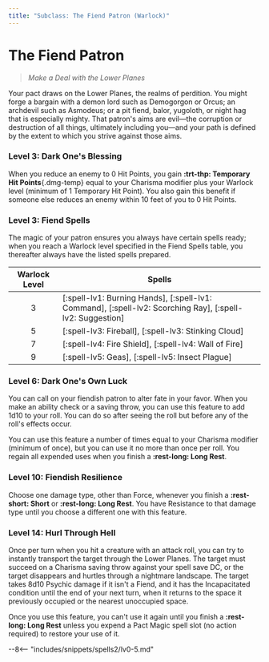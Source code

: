 ```yaml
---
title: "Subclass: The Fiend Patron (Warlock)"
---
```


<p style="display:none">
Make a Deal with the Lower Planes
</p>

# The Fiend Patron

> *Make a Deal with the Lower Planes*

Your pact draws on the Lower Planes, the realms of perdition. You might forge a bargain with a demon lord such as Demogorgon or Orcus; an archdevil such as Asmodeus; or a pit fiend, balor, yugoloth, or night hag that is especially mighty. That patron's aims are evil—the corruption or destruction of all things, ultimately including you—and your path is defined by the extent to which you strive against those aims.

### Level 3: Dark One's Blessing

When you reduce an enemy to 0 Hit Points, you gain **:trt-thp: Temporary Hit Points**{.dmg-temp} equal to your Charisma modifier plus your Warlock level (minimum of 1 Temporary Hit Point). You also gain this benefit if someone else reduces an enemy within 10 feet of you to 0 Hit Points.

### Level 3: Fiend Spells

The magic of your patron ensures you always have certain spells ready; when you reach a Warlock level specified in the Fiend Spells table, you thereafter always have the listed spells prepared.

| Warlock Level | Spells |
|:-:|---|
| 3 | [:spell-lv1: Burning Hands], [:spell-lv1: Command], [:spell-lv2: Scorching Ray], [:spell-lv2: Suggestion] |
| 5 | [:spell-lv3: Fireball], [:spell-lv3: Stinking Cloud] |
| 7 | [:spell-lv4: Fire Shield], [:spell-lv4: Wall of Fire] |
| 9 | [:spell-lv5: Geas], [:spell-lv5: Insect Plague] |

### Level 6: Dark One's Own Luck

You can call on your fiendish patron to alter fate in your favor. When you make an ability check or a saving throw, you can use this feature to add 1d10 to your roll. You can do so after seeing the roll but before any of the roll's effects occur.

You can use this feature a number of times equal to your Charisma modifier (minimum of once), but you can use it no more than once per roll. You regain all expended uses when you finish a **:rest-long: Long Rest**.

### Level 10: Fiendish Resilience

Choose one damage type, other than Force, whenever you finish a **:rest-short: Short** or **:rest-long: Long Rest**. You have Resistance to that damage type until you choose a different one with this feature.

### Level 14: Hurl Through Hell

Once per turn when you hit a creature with an attack roll, you can try to instantly transport the target through the Lower Planes. The target must succeed on a Charisma saving throw against your spell save DC, or the target disappears and hurtles through a nightmare landscape. The target takes 8d10 Psychic damage if it isn't a Fiend, and it has the Incapacitated condition until the end of your next turn, when it returns to the space it previously occupied or the nearest unoccupied space.

Once you use this feature, you can't use it again until you finish a **:rest-long: Long Rest** unless you expend a Pact Magic spell slot (no action required) to restore your use of it.

--8<-- "includes/snippets/spells2/lv0-5.md"